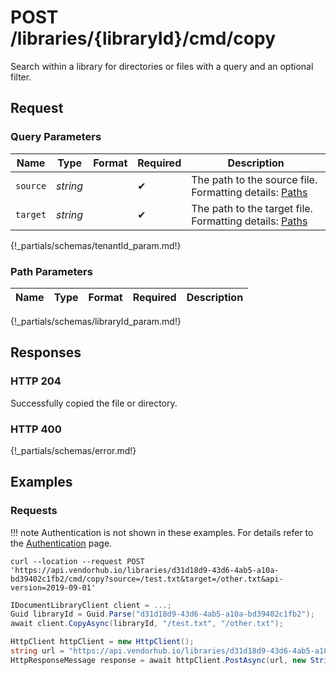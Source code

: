 # **POST**   /libraries/{libraryId}/cmd/copy

Search within a library for directories or files with a query and an optional filter.

## Request

### Query Parameters

| Name     | Type     | Format | Required | Description                                                           |
| -------- | -------- | ------ | -------- | --------------------------------------------------------------------- |
| `source` | _string_ |        | ✔        | The path to the source file. Formatting details: [Paths](../paths.md) |
| `target` | _string_ |        | ✔        | The path to the target file. Formatting details: [Paths](../paths.md) |
{!_partials/schemas/tenantId_param.md!}

### Path Parameters

| Name | Type | Format | Required | Description |
| ---- | ---- | ------ | -------- | ----------- |
{!_partials/schemas/libraryId_param.md!}

## Responses

### HTTP 204

Successfully copied the file or directory.

### HTTP 400

{!_partials/schemas/error.md!}

## Examples

### Requests

!!! note
    Authentication is not shown in these examples. For details refer to the [Authentication](../auth.md) page.

```cURL tab=
curl --location --request POST 'https://api.vendorhub.io/libraries/d31d18d9-43d6-4ab5-a10a-bd39402c1fb2/cmd/copy?source=/test.txt&target=/other.txt&api-version=2019-09-01'
```

```C# tab=
IDocumentLibraryClient client = ...;
Guid libraryId = Guid.Parse("d31d18d9-43d6-4ab5-a10a-bd39402c1fb2");
await client.CopyAsync(libraryId, "/test.txt", "/other.txt");
```

```C# tab='C# (Raw)'
HttpClient httpClient = new HttpClient();
string url = "https://api.vendorhub.io/libraries/d31d18d9-43d6-4ab5-a10a-bd39402c1fb2/cmd/copy?source=/test.txt&target=other.txt&api-version=2019-09-01";
HttpResponseMessage response = await httpClient.PostAsync(url, new StringContent(string.Empty));
```
